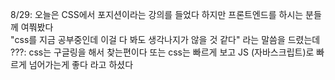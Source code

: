 8/29: 오늘은 CSS에서 포지션이라는 강의를 들었다  하지만 프론트엔드를 하시는 분들께 여쭤봤다<br>
"css를 지금 공부중인데 이걸 다 봐도 생각나지가 않을 것 같다" 라는 말씀을 드렸는데 <br>
???: css는 구글링을 해서 찾는편이다 또는 css는 빠르게 보고 JS (자바스크립트)로 빠르게 넘어가는게 좋다 라고 하셨다 
